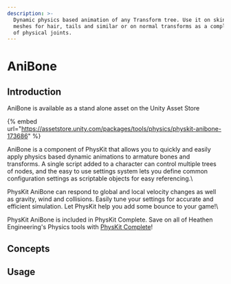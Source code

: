 ```yaml
---
description: >-
  Dynamic physics based animation of any Transform tree. Use it on skinned
  meshes for hair, tails and similar or on normal transforms as a complex chain
  of physical joints.
---
```


# AniBone

## Introduction

AniBone is available as a stand alone asset on the Unity Asset Store

{% embed url="https://assetstore.unity.com/packages/tools/physics/physkit-anibone-173686" %}

AniBone is a component of PhysKit that allows you to quickly and easily apply physics based dynamic animations to armature bones and transforms. A single script added to a character can control multiple trees of nodes, and the easy to use settings system lets you define common configuration settings as scriptable objects for easy referencing.\


PhysKit AniBone can respond to global and local velocity changes as well as gravity, wind and collisions. Easily tune your settings for accurate and efficient simulation. Let PhysKit help you add some bounce to your game!\


PhysKit AniBone is included in PhysKit Complete. Save on all of Heathen Engineering's Physics tools with [PhysKit Complete](http://u3d.as/1eLA)!

## Concepts

## Usage
